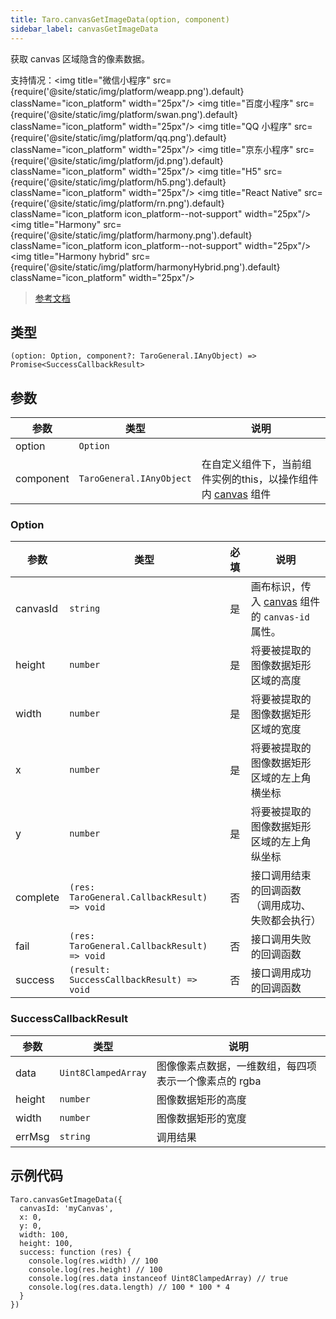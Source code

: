 ```yaml
---
title: Taro.canvasGetImageData(option, component)
sidebar_label: canvasGetImageData
---
```


获取 canvas 区域隐含的像素数据。

支持情况：<img title="微信小程序" src={require('@site/static/img/platform/weapp.png').default} className="icon_platform" width="25px"/> <img title="百度小程序" src={require('@site/static/img/platform/swan.png').default} className="icon_platform" width="25px"/> <img title="QQ 小程序" src={require('@site/static/img/platform/qq.png').default} className="icon_platform" width="25px"/> <img title="京东小程序" src={require('@site/static/img/platform/jd.png').default} className="icon_platform" width="25px"/> <img title="H5" src={require('@site/static/img/platform/h5.png').default} className="icon_platform" width="25px"/> <img title="React Native" src={require('@site/static/img/platform/rn.png').default} className="icon_platform icon_platform--not-support" width="25px"/> <img title="Harmony" src={require('@site/static/img/platform/harmony.png').default} className="icon_platform icon_platform--not-support" width="25px"/> <img title="Harmony hybrid" src={require('@site/static/img/platform/harmonyHybrid.png').default} className="icon_platform" width="25px"/>

> [参考文档](https://developers.weixin.qq.com/miniprogram/dev/api/canvas/wx.canvasGetImageData.html)

## 类型

```tsx
(option: Option, component?: TaroGeneral.IAnyObject) => Promise<SuccessCallbackResult>
```

## 参数

| 参数 | 类型 | 说明 |
| --- | --- | --- |
| option | `Option` |  |
| component | `TaroGeneral.IAnyObject` | 在自定义组件下，当前组件实例的this，以操作组件内 [canvas](/docs/components/canvas) 组件 |

### Option

| 参数 | 类型 | 必填 | 说明 |
| --- | --- | :---: | --- |
| canvasId | `string` | 是 | 画布标识，传入 [canvas](/docs/components/canvas) 组件的 `canvas-id` 属性。 |
| height | `number` | 是 | 将要被提取的图像数据矩形区域的高度 |
| width | `number` | 是 | 将要被提取的图像数据矩形区域的宽度 |
| x | `number` | 是 | 将要被提取的图像数据矩形区域的左上角横坐标 |
| y | `number` | 是 | 将要被提取的图像数据矩形区域的左上角纵坐标 |
| complete | `(res: TaroGeneral.CallbackResult) => void` | 否 | 接口调用结束的回调函数（调用成功、失败都会执行） |
| fail | `(res: TaroGeneral.CallbackResult) => void` | 否 | 接口调用失败的回调函数 |
| success | `(result: SuccessCallbackResult) => void` | 否 | 接口调用成功的回调函数 |

### SuccessCallbackResult

| 参数 | 类型 | 说明 |
| --- | --- | --- |
| data | `Uint8ClampedArray` | 图像像素点数据，一维数组，每四项表示一个像素点的 rgba |
| height | `number` | 图像数据矩形的高度 |
| width | `number` | 图像数据矩形的宽度 |
| errMsg | `string` | 调用结果 |

## 示例代码

```tsx
Taro.canvasGetImageData({
  canvasId: 'myCanvas',
  x: 0,
  y: 0,
  width: 100,
  height: 100,
  success: function (res) {
    console.log(res.width) // 100
    console.log(res.height) // 100
    console.log(res.data instanceof Uint8ClampedArray) // true
    console.log(res.data.length) // 100 * 100 * 4
  }
})
```
